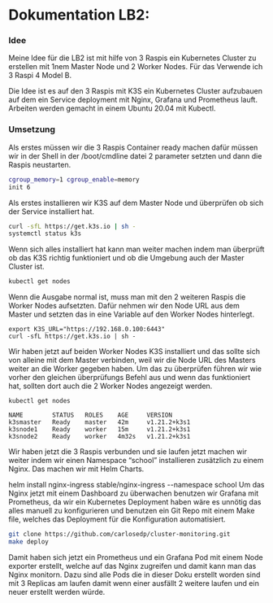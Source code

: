 # Dokumentation LB2:

### Idee

Meine Idee für die LB2 ist mit hilfe von 3 Raspis ein Kubernetes Cluster zu erstellen mit 1nem Master Node und 2 Worker Nodes. Für das Verwende ich 3 Raspi 4 Model B.

Die Idee ist es auf den 3 Raspis mit K3S ein Kubernetes Cluster aufzubauen auf dem ein Service deployment mit Nginx, Grafana und Prometheus lauft. Arbeiten werden gemacht in einem Ubuntu 20.04 mit Kubectl.

### Umsetzung
Als erstes müssen wir die 3 Raspis Container ready machen dafür müssen wir in der Shell in der /boot/cmdline datei 2 parameter setzten und dann die Raspis neustarten.

```bash
cgroup_memory=1 cgroup_enable=memory
init 6
```

Als erstes installieren wir K3S auf dem Master Node und überprüfen ob sich der Service installiert hat.

```bash
curl -sfL https://get.k3s.io | sh -
systemctl status k3s
```

Wenn sich alles installiert hat kann man weiter machen indem man überprüft ob das K3S richtig funktioniert und ob die Umgebung auch der Master Cluster ist.

```bash
kubectl get nodes
```

Wenn die Ausgabe normal ist, muss man mit den 2 weiteren Raspis die Worker Nodes aufsetzten. Dafür nehmen wir den Node URL aus dem Master und setzten das in eine Variable auf den Worker Nodes hinterlegt.

```
export K3S_URL="https://192.168.0.100:6443"
curl -sfL https://get.k3s.io | sh -
```

Wir haben jetzt auf beiden Worker Nodes K3S installiert und das sollte sich von alleine mit dem Master verbinden, weil wir die Node URL des Masters weiter an die Worker gegeben haben. Um das zu überprüfen führen wir wie vorher den gleichen überprüfungs Befehl aus und wenn das funktioniert hat, sollten dort auch die 2 Worker Nodes angezeigt werden.

```
kubectl get nodes

NAME        STATUS   ROLES    AGE     VERSION
k3smaster   Ready    master   42m     v1.21.2+k3s1
k3snode1    Ready    worker   15m     v1.21.2+k3s1
k3snode2    Ready    worker   4m32s   v1.21.2+k3s1
```

Wir haben jetzt die 3 Raspis verbunden und sie laufen jetzt machen wir weiter indem wir einen Namespace “school” installieren zusätzlich zu einem Nginx. Das machen wir mit Helm Charts.

helm install nginx-ingress stable/nginx-ingress --namespace school
Um das Nginx jetzt mit einem Dashboard zu überwachen benutzen wir Grafana mit Prometheus, da wir ein Kubernetes Deployment haben wäre es unnötig das alles manuell zu konfigurieren und benutzen ein Git Repo mit einem Make file, welches das Deployment für die Konfiguration automatisiert.

```bash
git clone https://github.com/carlosedp/cluster-monitoring.git
make deploy
```

Damit haben sich jetzt ein Prometheus und ein Grafana Pod mit einem Node exporter erstellt, welche auf das Nginx zugreifen und damit kann man das Nginx monitorn. Dazu sind alle Pods die in dieser Doku erstellt worden sind mit 3 Replicas am laufen damit wenn einer ausfällt 2 weitere laufen und ein neuer erstellt werden würde.
